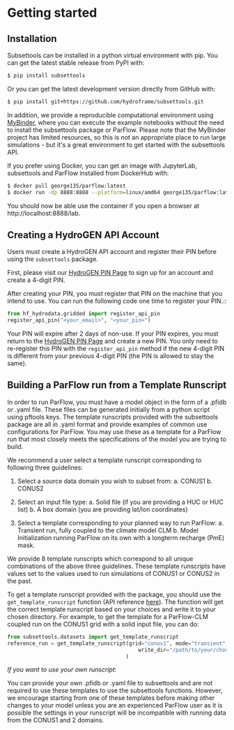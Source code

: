 # Getting started

## Installation

Subsettools can be installed in a python virtual environment with pip. You can get the latest stable release from PyPI with:

```bash
$ pip install subsettools
```

Or you can get the latest development version directly from GitHub with:

```bash
$ pip install git+https://github.com/hydroframe/subsettools.git
```

In addition, we provide a reproducible computational environment using [MyBinder](https://mybinder.org/v2/gh/hydroframe/subsettools-binder/HEAD), where you can execute the example notebooks without the need to install the subsettools package or ParFlow. Please note that the MyBinder project has limited resources, so this is not an appropriate place to run large simulations - but it's a great environment to get started with the subsettools API.

If you prefer using Docker, you can get an image with JupyterLab, subsettools and ParFlow installed from DockerHub with:

```bash
$ docker pull george135/parflow:latest
$ docker run -dp 8888:8888 --platform=linux/amd64 george135/parflow:latest
```
You should now be able use the container if you open a browser at http://localhost:8888/lab.

## Creating a HydroGEN API Account

Users must create a HydroGEN API account and register their PIN before using the 
``subsettools`` package.

First, please visit our [HydroGEN PIN Page](https://hydrogen.princeton.edu/pin) to 
sign up for an account and create a 4-digit PIN.

After creating your PIN, you must register that PIN on the machine that you intend
to use. You can run the following code one time to register your PIN.::  

```python
from hf_hydrodata.gridded import register_api_pin
register_api_pin("<your_email>", "<your_pin>")
```

Your PIN will expire after 2 days of non-use. If your PIN expires, you must return to
the [HydroGEN PIN Page](https://hydrogen.princeton.edu/pin) and create a new PIN. 
You only need to re-register this PIN with the `register_api_pin` method if the 
new 4-digit PIN is different from your previous 4-digit PIN (the PIN is allowed
to stay the same).

## Building a ParFlow run from a Template Runscript

In order to run ParFlow, you must have a model object in the form of a .pfidb or .yaml file. 
These files can be generated initially from a python script using pftools keys.
The template runscripts provided with the subsettools package are all in .yaml format and provide examples of common use configurations for ParFlow. You may use these as a template for a ParFlow run that most closely meets the specifications of the model 
you are trying to build. 

We recommend a user select a template runscript corresponding to following three guidelines:
 
1. Select a source data domain you wish to subset from:
   a. CONUS1
   b. CONUS2
   
2. Select an input file type:
   a. Solid file (if you are providing a HUC or HUC list)
   b. A box domain (you are providing lat/lon coordinates)
   
3. Select a template corresponding to your planned way to run ParFlow:
   a. Transient run, fully coupled to the climate model CLM
   b. Model Initialization running ParFlow on its own with a longterm recharge (PmE) mask.
   
We provide 8 template runscripts which correspond to all unique combinations of the above three guidelines.
These template runscripts have values set to the values used to run simulations of CONUS1 or CONUS2 in the past.

To get a template runscript provided with the package, you should use the `get_template_runscript` function (API reference [here](https://hydroframesubsettools.readthedocs.io/en/edit-docs/autoapi/subsettools/datasets/index.html#subsettools.datasets.get_template_runscript)). The function will get the correct template runscript based on your choices and write it to your chosen directory. For example, to get the template for a ParFlow-CLM coupled run on the CONUS1 grid with a solid input file, you can do:

```python
from subsettools.datasets import get_template_runscript
reference_run = get_template_runscript(grid="conus1", mode="transient", input_file_type="solid",
                                          write_dir="/path/to/your/chosen/directory"
                                      )
```

*If you want to use your own runscript:*

You can provide your own .pfidb or .yaml file to subsettools and are not required to use these templates to use the subsettools functions. 
However, we encourage starting from one of these templates before making other changes to your model unless you are an experienced ParFlow user as it is possible the settings in your runscript will be incompatible with running data from the CONUS1 and 2 domains. 

